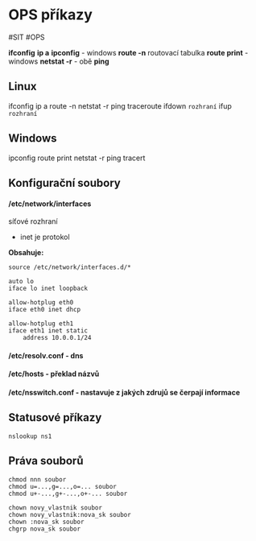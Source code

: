 # OPS příkazy

#SIT #OPS

**ifconfig**
**ip a**
**ipconfig** - windows
**route -n** routovací tabulka
**route print** - windows
**netstat -r** - obě
**ping**

## Linux

ifconfig
ip a
route -n
netstat -r
ping
traceroute
ifdown `rozhraní`
ifup `rozhraní`

## Windows

ipconfig
route print
netstat -r
ping
tracert

## Konfigurační soubory

#### /etc/network/interfaces
 
síťové rozhraní
- inet je protokol

**Obsahuje:**
``` 
source /etc/network/interfaces.d/*

auto lo
iface lo inet loopback

allow-hotplug eth0
iface eth0 inet dhcp

allow-hotplug eth1
iface eth1 inet static
	address 10.0.0.1/24
```



#### /etc/resolv.conf - dns
#### /etc/hosts  - překlad názvů
#### /etc/nsswitch.conf  - nastavuje z jakých zdrujů se čerpají informace

## Statusové příkazy

`nslookup ns1`

## Práva souborů

```
chmod nnn soubor
chmod u=...,g=...,o=... soubor
chmod u+-...,g+-...,o+-... soubor

chown novy_vlastnik soubor
chown novy_vlastnik:nova_sk soubor
chown :nova_sk soubor
chgrp nova_sk soubor
```